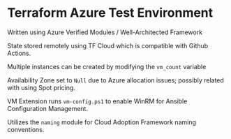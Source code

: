 # Terraform Azure Test Environment

Written using Azure Verified Modules / Well-Architected Framework 

State stored remotely using TF Cloud which is compatible with Github Actions.

Multiple instances can be created by modifying the `vm_count` variable

Availability Zone set to `Null` due to Azure allocation issues; possibly related with using Spot pricing.

VM Extension runs `vm-config.ps1` to enable WinRM for Ansible Configuration Management.

Utilizes the `naming` module for Cloud Adoption Framework naming conventions.